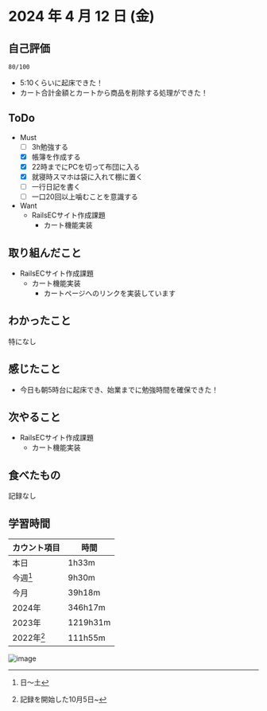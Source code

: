 # 2024 年 4 月 12 日 (金)

## 自己評価
```
80/100
```
- 5:10くらいに起床できた！
- カート合計金額とカートから商品を削除する処理ができた！

## ToDo
- Must
  - [ ] 3h勉強する
  - [x] 帳簿を作成する
  - [x] 22時までにPCを切って布団に入る
  - [x] 就寝時スマホは袋に入れて棚に置く
  - [ ] 一行日記を書く
  - [ ] 一口20回以上噛むことを意識する
- Want
  - RailsECサイト作成課題
    - カート機能実装

## 取り組んだこと
- RailsECサイト作成課題
  - カート機能実装
    - カートページへのリンクを実装しています

## わかったこと
特になし

## 感じたこと
- 今日も朝5時台に起床でき、始業までに勉強時間を確保できた！

## 次やること
- RailsECサイト作成課題
  - カート機能実装

## 食べたもの
記録なし

## 学習時間
|カウント項目|時間|
|----|----|
|本日|1h33m|
|今週[^1]|9h30m|
|今月|39h18m|
|2024年|346h17m|
|2023年|1219h31m|
|2022年[^2]|111h55m|

[^1]: 日〜土
[^2]: 記録を開始した10月5日~

![image](https://github.com/nil-ramuda/daily_report/assets/94735931/fd061c08-f4eb-47ac-b4b4-5a9568bf9112)

